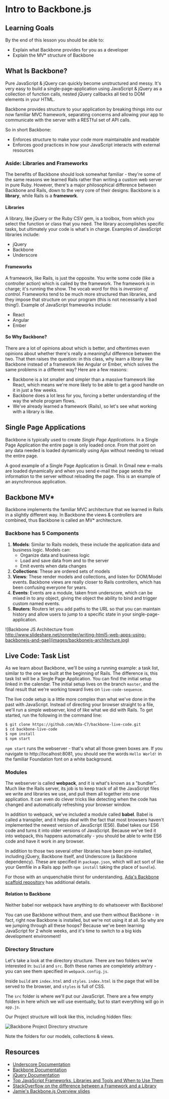 # Intro to Backbone.js

## Learning Goals

By the end of this lesson you should be able to:

- Explain what Backbone provides for you as a developer
- Explain the MV\* structure of Backbone

## What Is Backbone?

Pure JavaScript & jQuery can quickly become unstructured and messy.  It's very easy to build a single-page-application using JavaScript & jQuery as a collection of function calls, nested jQuery callbacks all tied to DOM elements in your HTML.  

Backbone provides structure to your application by breaking things into our now familiar MVC framework, separating concerns and allowing your app to communicate with the server with a RESTful set of API calls.  

So in short Backbone:
-  Enforces structure to make your code more maintainable and readable
-  Enforces good practices in how your JavaScript interacts with external resources

### Aside: Libraries and Frameworks
The benefits of Backbone should look somewhat familiar - they're some of the same reasons we learned Rails rather than writing a custom web server in pure Ruby. However, there's a major philosophical difference between Backbone and Rails, down to the very core of their designs: Backbone is a **library**, while Rails is a **framework**.

#### Libraries
A library, like jQuery or the Ruby CSV gem, is a toolbox, from which you select the function or class that you need. The library accomplishes specific tasks, but ultimately your code is what's in charge. Examples of JavaScript libraries include:
- jQuery
- Backbone
- Underscore

#### Frameworks
A framework, like Rails, is just the opposite. You write some code (like a controller action) which is called by the framework. The framework is in charge; it's running the show. The vocab word for this is _inversion of control_. Frameworks tend to be much more structured than libraries, and they impose that structure on your program (this is not necessarily a bad thing!). Example of JavaScript frameworks include:
- React
- Angular
- Ember

#### So Why Backbone?
There are a lot of opinions about which is better, and oftentimes even opinions about whether there's really a meaningful difference between the two. That then raises the question: in this class, why learn a library like Backbone instead of a framework like Angular or Ember, which solves the same problems in a different way? Here are a few reasons:
- Backbone is a lot smaller and simpler than a massive framework like React, which means we're more likely to be able to get a good handle on it in just a few weeks.
- Backbone does a lot less for you, forcing a better understanding of the way the whole program flows.
- We've already learned a framework (Rails), so let's see what working with a library is like.

## Single Page Applications

Backbone is typically used to create *Single Page Applications*.  In a Single Page Application the entire page is only loaded once.  From that point on any data needed is loaded dynamically using Ajax without needing to reload the entire page.  

A good example of a Single Page Application is Gmail.  In Gmail new e-mails are loaded dynamically and when you send e-mail the page sends the information to the server without reloading the page.  This is an example of an asynchronous application.

## Backbone MV\*

Backbone implements the familiar MVC architecture that we learned in Rails in a slightly different way. In Backbone the views & controllers are combined, thus Backbone is called an MV\* architecture.

### Backbone has 5 Components
1. **Models**: Similar to Rails models, these include the application data and business logic. Models can:
	- Organize data and business logic
	- Load and save data from and to the server
	- Emit events when data changes
1. **Collections**: These are ordered sets of models
1. **Views**: These render models and collections, and listen for DOM/Model events. Backbone views are really closer to Rails controllers, which has been confusing everyone for years.
1. **Events**: Events are a module, taken from underscore, which can be mixed in to any object, giving the object the ability to bind and trigger custom named events.
1. **Routers**: Routers let you add paths to the URL so that you can maintain history and allow users to jump to a specific state in your single-page-application.

![Backbone JS Architecture from http://www.slideshare.net/ronreiter/writing-html5-web-apps-using-backbonejs-and-gae](images/backbonejs-architecture.jpg)

## Live Code: Task List
As we learn about Backbone, we'll be using a running example: a task list, similar to the one we built at the beginning of Rails. The difference is, this task list will be a Single Page Application. You can find the initial setup linked in the calendar. The initial setup lives on the branch `master`, and the final result that we're working toward lives on `live-code-sequence`.

The live code setup is a little more complex than what we've done in the past with JavaScript. Instead of directing your browser straight to a file, we'll run a simple webserver, kind of like what we did with Rails. To get started, run the following in the command line:

```bash
$ git clone https://github.com/Ada-C7/backbone-live-code.git
$ cd backbone-live-code
$ npm install
$ npm start
```

`npm start` runs the webserver - that's what all those green boxes are. If you navigate to http://localhost:8081, you should see the words `Hello World!` in the familiar Foundation font on a white background.

### Modules
The webserver is called **webpack**, and it is what's known as a "bundler". Much like the Rails server, its job is to keep track of all the JavaScript files we write and libraries we use, and pull them all together into one application. It can even do clever tricks like detecting when the code has changed and automatically refreshing your browser window.

In addition to webpack, we've included a module called **babel**. Babel is called a transpiler, and it helps deal with the fact that most browsers haven't implemented the newest version of JavaScript (ES6). Babel takes our ES6 code and turns it into older versions of JavaScript. Because we've tied it into webpack, this happens automatically - you should be able to write ES6 code and have it work in any browser.

In addition to those two several other libraries have been pre-installed, including jQuery, Backbone itself, and Underscore (a Backbone dependency). These are specified in `package.json`, which will act sort of like your Gemfile in a Rails app (with `npm install` taking the place of `bundle`).

For those with an unquenchable thirst for understanding, [Ada's Backbone scaffold repository](https://github.com/AdaGold/backbone-baseline) has additional details.

#### Relation to Backbone
Neither babel nor webpack have anything to do whatsoever with Backbone!

You can use Backbone without them, and use them without Backbone - in fact, right now Backbone is installed, but we're not using it at all. So why are we jumping through all these hoops? Because we've been learning JavaScript for 2 whole weeks, and it's time to switch to a big kids development environment!

### Directory Structure
Let's take a look at the directory structure. There are two folders we're interested in: `build` and `src`. Both these names are completely arbitrary - you can see them specified in `webpack.config.js`.

Inside `build` are `index.html` and `styles`. `index.html` is the page that will be served to the browser, and `styles` is full of CSS.

The `src` folder is where we'll put our JavaScript. There are a few empty folders in here which we will use eventually, but to start everything will go in `app.js`.

Our Project structure will look like this, including hidden files:

![Backbone Project Directory structure](images/backbone-project.png)

Note the folders for our models, collections & views.


## Resources
- [Underscore Documentation](http://underscorejs.org/)
- [Backbone Documentation](http://backbonejs.org/)
- [jQuery Documentation](http://api.jquery.com/)
- [Top JavaScript Frameworks, Libraries and Tools and When to Use Them](https://www.sitepoint.com/top-javascript-frameworks-libraries-tools-use/)
- [StackOverflow on the difference between a Framework and a Library](http://stackoverflow.com/questions/3057526/framework-vs-toolkit-vs-library)
- [Jamie's Backbone.js Overview slides](https://docs.google.com/presentation/d/12wG-8q4AH9UU-Z1DjANf7m--CiVTKqj9OO0rX7oMlDc/edit?usp=sharing)

